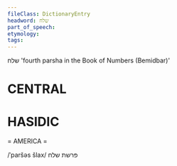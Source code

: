 ```yaml
---
fileClass: DictionaryEntry
headword: שלח
part_of_speech: 
etymology: 
tags: 
---
```

שלח
'fourth parsha in the Book of Numbers (Bemidbar)'

CENTRAL
========

HASIDIC
=======
= AMERICA = 

/ˈparšəs šlax/ פּרשת שלח
